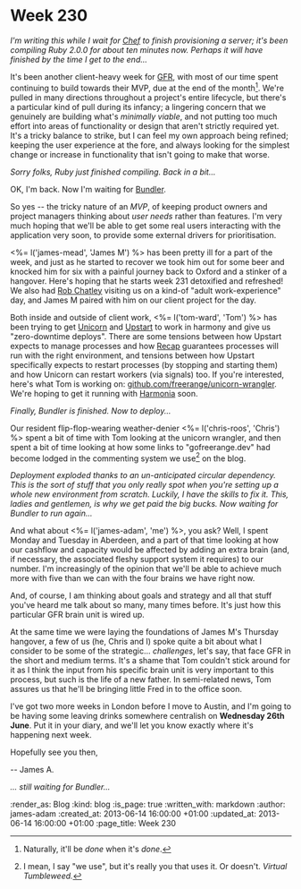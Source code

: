 Week 230
========

*I'm writing this while I wait for [Chef](http://www.opscode.com/chef/) to finish provisioning a server; it's been compiling Ruby 2.0.0 for about ten minutes now. Perhaps it will have finished by the time I get to the end...*

It's been another client-heavy week for [GFR](/), with most of our time spent continuing to build towards their MVP, due at the end of the month[^done-when-its-done]. We're pulled in many directions throughout a project's entire lifecycle, but there's a particular kind of pull during its infancy; a lingering concern that we genuinely are building what's *minimally viable*, and not putting too much effort into areas of functionality or design that aren't strictly required yet. It's a tricky balance to strike, but I can feel my own approach being refined; keeping the user experience at the fore, and always looking for the simplest change or increase in functionality that isn't going to make that worse.

*Sorry folks, Ruby just finished compiling. Back in a bit...*

OK, I'm back. Now I'm waiting for [Bundler](http://gembundler.com/).

So yes -- the tricky nature of an *MVP*, of keeping product owners and project managers thinking about *user needs* rather than features. I'm very much hoping that we'll be able to get some real users interacting with the application very soon, to provide some external drivers for prioritisation.

<%= l('james-mead', 'James M') %> has been pretty ill for a part of the week, and just as he started to recover we took him out for some beer and knocked him for six with a painful journey back to Oxford and a stinker of a hangover. Here's hoping that he starts week 231 detoxified and refreshed! We also had [Rob Chatley](https://twitter.com/rchatley) visiting us on a kind-of "adult work-experience" day, and James M paired with him on our client project for the day.

Both inside and outside of client work, <%= l('tom-ward', 'Tom') %> has been trying to get [Unicorn](http://unicorn.bogomips.org/) and [Upstart](http://upstart.ubuntu.com/) to work in harmony and give us "zero-downtime deploys". There are some tensions between how Upstart expects to manage processes and how [Recap](/recap) guarantees processes will run with the right environment, and tensions between how Upstart specifically expects to restart processes (by stopping and starting them) and how Unicorn can restart workers (via signals) too. If you're interested, here's what Tom is working on: [github.com/freerange/unicorn-wrangler](https://github.com/freerange/unicorn-wrangler). We're hoping to get it running with [Harmonia](https://harmonia.io) soon.

*Finally, Bundler is finished. Now to deploy...*

Our resident flip-flop-wearing weather-denier <%= l('chris-roos', 'Chris') %> spent a bit of time with Tom looking at the unicorn wrangler, and then spent a bit of time looking at how some links to "gofreerange.dev" had become lodged in the commenting system we use[^nobody-does] on the blog.

*Deployment exploded thanks to an un-anticipated circular dependency. This is the sort of stuff that you only really spot when you're setting up a whole new environment from scratch. Luckily, I have the skills to fix it. This, ladies and gentlemen, is why we get paid the big bucks. Now waiting for Bundler to run again...*

And what about <%= l('james-adam', 'me') %>, you ask? Well, I spent Monday and Tuesday in Aberdeen, and a part of that time looking at how our cashflow and capacity would be affected by adding an extra brain (and, if necessary, the associated fleshy support system it requires) to our number. I'm increasingly of the opinion that we'll be able to achieve much more with five than we can with the four brains we have right now.

And, of course, I am thinking about goals and strategy and all that stuff you've heard me talk about so many, many times before. It's just how this particular GFR brain unit is wired up.

At the same time we were laying the foundations of James M's Thursday hangover, a few of us (he, Chris and I) spoke quite a bit about what I consider to be some of the strategic... *challenges*, let's say, that face GFR in the short and medium terms. It's a shame that Tom couldn't stick around for it as I think the input from his specific brain unit is very important to this process, but such is the life of a new father. In semi-related news, Tom assures us that he'll be bringing little Fred in to the office soon.

I've got two more weeks in London before I move to Austin, and I'm going to be having some leaving drinks somewhere centralish on **Wednesday 26th June**. Put it in your diary, and we'll let you know exactly where it's happening next week.

Hopefully see you then,

-- James A.

*... still waiting for Bundler...*


[^done-when-its-done]: Naturally, it'll be *done* when it's *done*.
[^nobody-does]: I mean, I say "we use", but it's really you that uses it. Or doesn't. *Virtual Tumbleweed.*

:render_as: Blog
:kind: blog
:is_page: true
:written_with: markdown
:author: james-adam
:created_at: 2013-06-14 16:00:00 +01:00
:updated_at: 2013-06-14 16:00:00 +01:00
:page_title: Week 230
